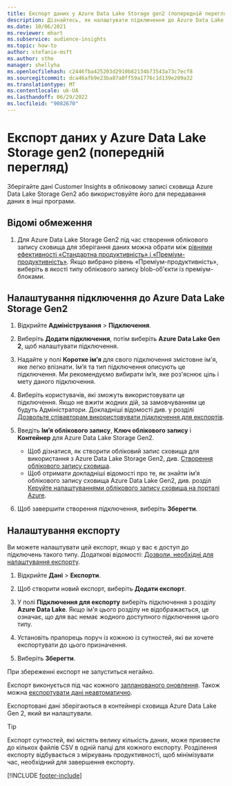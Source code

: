 ```yaml
---
title: Експорт даних у Azure Data Lake Storage gen2 (попередній перегляд)
description: Дізнайтесь, як налаштувати підключення до Azure Data Lake Storage Gen2.
ms.date: 10/06/2021
ms.reviewer: mhart
ms.subservice: audience-insights
ms.topic: how-to
author: stefanie-msft
ms.author: sthe
manager: shellyha
ms.openlocfilehash: c2446fba425203d2910b82134b73543a73c7ecf8
ms.sourcegitcommit: dca46afb9e23ba87a0ff59a1776c1d139e209a32
ms.translationtype: MT
ms.contentlocale: uk-UA
ms.lasthandoff: 06/29/2022
ms.locfileid: "9082670"
---
```

# <a name="export-data-to-azure-data-lake-storage-gen2-preview"></a>Експорт даних у Azure Data Lake Storage gen2 (попередній перегляд)

Зберігайте дані Customer Insights в обліковому записі сховища Azure Data Lake Storage Gen2 або використовуйте його для передавання даних в інші програми.

## <a name="known-limitations"></a>Відомі обмеження

1. Для Azure Data Lake Storage Gen2 під час створення облікового запису сховища для зберігання даних можна обрати між [рівнями ефективності «Стандартна продуктивність» і «Преміум-продуктивність»](/azure/storage/blobs/create-data-lake-storage-account). Якщо вибрано рівень «Преміум-продуктивність», виберіть в якості типу облікового запису blob-об'єкти із преміум-блоками.

## <a name="set-up-the-connection-to-azure-data-lake-storage-gen2"></a>Налаштування підключення до Azure Data Lake Storage Gen2

1. Відкрийте **Адміністрування** > **Підключення**.

1. Виберіть **Додати підключення**, потім виберіть **Azure Data Lake Gen 2**, щоб налаштувати підключення.

1. Надайте у полі **Коротке ім’я** для свого підключення змістовне ім'я, яке легко впізнати. Ім’я та тип підключення описують це підключення. Ми рекомендуємо вибирати ім’я, яке роз'яснює ціль і мету даного підключення.

1. Виберіть користувачів, які зможуть використовувати це підключення. Якщо не вжити жодних дій, за замовчуванням це будуть Адміністратори. Докладніші відомості див. у розділі [Дозвольте співавторам використовувати підключення для експортів](connections.md#allow-contributors-to-use-a-connection-for-exports).

1. Введіть **Ім’я облікового запису**, **Ключ облікового запису** і **Контейнер** для Azure Data Lake Storage Gen2.
    - Щоб дізнатися, як створити обліковий запис сховища для використання з Azure Data Lake Storage Gen2, див. [Створення облікового запису сховища](/azure/storage/blobs/create-data-lake-storage-account). 
    - Щоб отримати докладніші відомості про те, як знайти ім’я облікового запису сховища Azure Data Lake Gen2, див. розділ [Керуйте налаштуваннями облікового запису сховища на порталі Azure](/azure/storage/common/storage-account-manage).

1. Щоб завершити створення підключення, виберіть **Зберегти**.

## <a name="configure-an-export"></a>Налаштування експорту

Ви можете налаштувати цей експорт, якщо у вас є доступ до підключень такого типу. Додаткові відомості: [Дозволи, необхідні для налаштування експорту](export-destinations.md#set-up-a-new-export).

1. Відкрийте **Дані** > **Експорти**.

1. Щоб створити новий експорт, виберіть **Додати експорт**.

1. У полі **Підключення для експорту** виберіть підключення з розділу **Azure Data Lake**. Якщо ім'я цього розділу не відображається, це означає, що для вас немає жодного доступного підключення цього типу.

1. Установіть прапорець поруч із кожною із сутностей, які ви хочете експортувати до цього призначення.

1. Виберіть **Зберегти**.

При збереженні експорт не запуститься негайно.

Експорт виконується під час кожного [запланованого оновлення](system.md#schedule-tab).
Також можна [експортувати дані неавтоматично](export-destinations.md#run-exports-on-demand).

Експортовані дані зберігаються в контейнері сховища Azure Data Lake Gen 2, який ви налаштували.

> [!TIP]
> Експорт сутностей, які містять велику кількість даних, може призвести до кількох файлів CSV в одній папці для кожного експорту. Розділення експорту відбувається з міркувань продуктивності, щоб мінімізувати час, необхідний для завершення експорту.

[!INCLUDE [footer-include](includes/footer-banner.md)]
